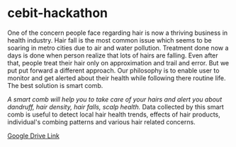 # cebit-hackathon

One of the concern people face regarding hair is now a thriving business in health industry. Hair fall is the most common issue which seems to be soaring in metro cities due to air and water pollution. Treatment done now a days is done when person realize that lots of hairs are falling. Even after that, people treat their hair only on approximation and trail and error. But we put put forward a different approach. Our philosophy is to enable user to monitor and get alerted about their health while following there routine life. The best solution is smart comb. 

*A smart comb will help you to take care of your hairs and alert you about dandruff, hair density, hair falls, scalp health.* Data collected by this smart comb is useful to detect local hair health trends, effects of hair products, individual's combing patterns and various hair related concerns.

[Google Drive Link](https://drive.google.com/drive/folders/0B_72AoiF6J5TLUJEY3JSUnNReHc?usp=sharing)